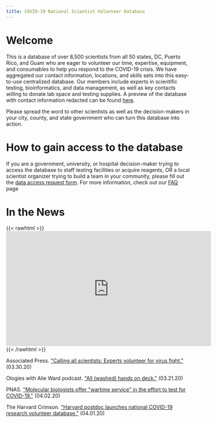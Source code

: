 ```yaml
---
title: COVID-19 National Scientist Volunteer Database
---
```

# Welcome

This is a database of over 8,500 scientists from all 50 states, DC, Puerto Rico, and Guam who are eager to volunteer our time, expertise, equipment, and consumables to help you respond to the COVID-19 crisis. We have aggregated our contact information, locations, and skills sets into this easy-to-use centralized database. Our members include experts in scientific testing, bioinformatics, and data management, as well as key contacts willing to donate lab space and testing supplies. A preview of the database with contact information redacted can be found [here](https://covid19sci.org/public-db/).

Please spread the word to other scientists as well as the decision-makers in your city, county, and state government who can turn this database into action.

# How to gain access to the database

If you are a government, university, or hospital decision-maker trying to access the database to staff testing facilities or acquire reagents, OR a local scientist organizer trying to build a team in your community, please fill out the [data access request form](https://covid19sci.org/access/). For more information, check out our [FAQ](https://covid19sci.org/faq/) page 

# In the News

{{< rawhtml >}}<iframe width="560" height="315" src="https://www.youtube-nocookie.com/embed/k2PtedjVYBQ" frameborder="0" allow="accelerometer; autoplay; encrypted-media; gyroscope; picture-in-picture" allowfullscreen></iframe>{{< /rawhtml >}}

Associated Press. ["Calling all scientists: Experts volunteer for virus fight."](https://apnews.com/8e9e0a20377f0547629e226f0f73f909) (03.30.20)

Ologies with Alie Ward podcast. ["All (washed) hands on deck."](https://www.alieward.com/ologies/handsondeck) (03.21.20)

PNAS. ["Molecular biologists offer "wartime service" in the effort to test for COVID-19."](http://blog.pnas.org/2020/04/preview-inner-workings-molecular-biologists-offer-wartime-service-in-the-effort-to-test-for-covid-19/) (04.02.20)

The Harvard Crimson. ["Harvard postdoc launches national COVID-19 research volunteer database."](https://www.thecrimson.com/article/2020/4/1/harvard-coronavirus-postdoc-volunteer-researcher-form/) (04.01.20)